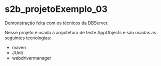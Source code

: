 # s2b_projetoExemplo_03
Demonstração feita com os técnicos da DBServer.

Nesse projeto é usada a arquitetura de teste AppObjects e são usadas as seguintes tecnologias:
- maven
- JUnit
- webdrivermanager
